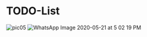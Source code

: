 # TODO-List

![pic05](https://user-images.githubusercontent.com/57304666/82606648-6d9a3600-9b85-11ea-800c-2238349277ef.jpg)
![WhatsApp Image 2020-05-21 at 5 02 19 PM](https://user-images.githubusercontent.com/57304666/82606647-6d9a3600-9b85-11ea-9adb-59f9d779fe54.jpeg)

